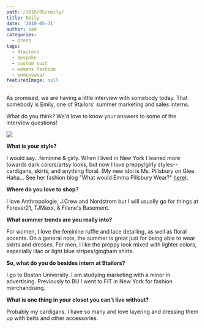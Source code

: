 ```yaml
---
path: /2010/05/emily/
title: Emily
date: '2010-05-31'
author: sam
categories:
  - press
tags:
  - 9tailors
  - bespoke
  - custom suit
  - womens fashion
  - womenswear
featuredImage: null
---
```

As promised, we are having a little interview with somebody today. That somebody is Emily, one of 9tailors' summer marketing and sales interns.

What do you think? We'd love to know your answers to some of the interview questions!

[![](http://2.bp.blogspot.com/_20LDsLnO2rk/TAPCPbZbqNI/AAAAAAAAAFU/1ahsHIYlJzE/s320/n1552230394_30353936_2770-1.jpg)](http://2.bp.blogspot.com/_20LDsLnO2rk/TAPCPbZbqNI/AAAAAAAAAFU/1ahsHIYlJzE/s1600/n1552230394_30353936_2770-1.jpg) 

**What is your style?**

I would say...feminine & girly. When I lived in New York I leaned more towards dark colors/artsy looks, but now I love preppy/girly styles-- cardigans, skirts, and anything floral. (My new idol is Ms. Pillsbury on Glee. Haha... See her fashion blog "What would Emma Pillsbury Wear?" [here](http://wwepw.blogspot.com/)).

**Where do you love to shop?** 

I love Anthropologie, J.Crew and Nordstrom but I will usually go for things at Forever21, TJMaxx, & Filene's Basement.

**What summer trends are you really into?** 

For women, I love the feminine ruffle and lace detailing, as well as floral accents. On a general note, the summer is great just for being able to wear skirts and dresses.
For men, I like the preppy look mixed with lighter colors, especially lilac or light blue stripes/gingham shirts.

**So, what do you do besides intern at 9tailors?**

I go to Boston University. I am studying marketing with a minor in advertising. Previously to BU I went to FIT in New York for fashion merchandising.

**What is one thing in your closet you can't live without?**

Probably my cardigans. I have so many and love layering and dressing them up with belts and other accessories.